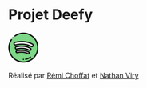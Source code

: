 # Projet Deefy
<img src="/resources/logo.png" alt="Deefy" width="60" height="60">

Réalisé par [Rémi Choffat](https://github.com/remi-choffat) et [Nathan Viry](https://github.com/Njajv)